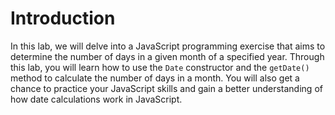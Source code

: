 # Introduction

In this lab, we will delve into a JavaScript programming exercise that aims to determine the number of days in a given month of a specified year. Through this lab, you will learn how to use the `Date` constructor and the `getDate()` method to calculate the number of days in a month. You will also get a chance to practice your JavaScript skills and gain a better understanding of how date calculations work in JavaScript.
